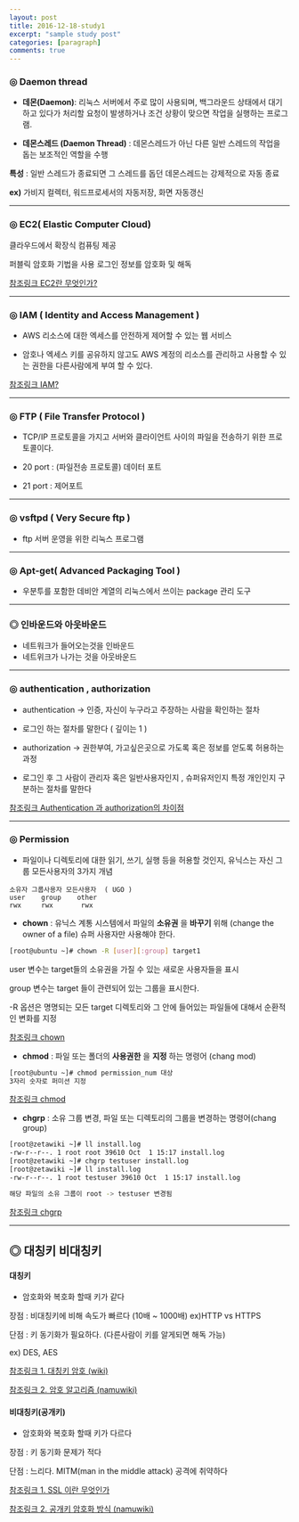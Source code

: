 ```yaml
---
layout: post
title: 2016-12-18-study1
excerpt: "sample study post"
categories: [paragraph]
comments: true
---
```


### ◎ __Daemon thread__

- __데몬(Daemon)__:
리눅스 서버에서 주로 많이 사용되며, 백그라운드 상태에서 대기하고 있다가 처리할 요청이
발생하거나 조건 상황이 맞으면 작업을 실행하는 프로그램.

- __데몬스레드 (Daemon Thread)__ : 데몬스레드가 아닌 다른 일반 스레드의 작업을 돕는 보조적인 역할을 수행

__특성__ : 일반 스레드가 종료되면 그 스레드를 돕던 데몬스레드는 강제적으로 자동 종료

__ex)__ 가비지 컬렉터, 워드프로세서의 자동저장, 화면 자동갱신

---

### ◎ __EC2( Elastic Computer Cloud)__
 클라우드에서 확장식 컴퓨팅 제공

 퍼블릭 암호화 기법을 사용 로그인 정보를 암호화 및 해독

 [참조링크 EC2란 무엇인가?](http://docs.aws.amazon.com/ko_kr/AWSEC2/latest/UserGuide/concepts.html)

---

### ◎ __IAM ( Identity and Access Management )__
- AWS 리소스에 대한 엑세스를 안전하게 제어할 수 있는 웹 서비스

- 암호나 엑세스 키를 공유하지 않고도 AWS 계정의 리소스를 관리하고 사용할 수 있는 권한을 다른사람에게 부여 할 수 있다.

[참조링크 IAM?](http://docs.aws.amazon.com/ko_kr/AWSEC2/latest/UserGuide/concepts.html)

---

### ◎ __FTP ( File Transfer Protocol )__
- TCP/IP 프로토콜을 가지고 서버와 클라이언트 사이의 파일을 전송하기 위한
 프로토콜이다.

- 20 port : (파일전송 프로토콜) 데이터 포트

- 21 port : 제어포트

---

### ◎ __vsftpd ( Very Secure ftp )__
- ftp 서버 운영을 위한 리눅스 프로그램

---

### ◎ __Apt-get( Advanced Packaging Tool )__
- 우분투를 포함한 데비안 계열의 리눅스에서 쓰이는 package 관리 도구


---

### ◎ __인바운드와 아웃바운드__
- 네트워크가 들어오는것을 인바운드
- 네트위크가 나가는 것을 아웃바운드

---

### ◎ authentication , authorization
- authentication -> 인증, 자신이 누구라고 주장하는 사람을 확인하는 절차

- 로그인 하는 절차를 말한다 ( 깊이는 1 )

- authorization -> 권한부여, 가고싶은곳으로 가도록 혹은 정보를 얻도록 허용하는 과정

- 로그인 후 그 사람이 관리자 혹은 일반사용자인지 , 슈퍼유저인지 특정 개인인지 구분하는 절차를 말한다

[참조링크 Authentication 과 authorization의 차이점](http://blog.naver.com/PostView.nhn?blogId=iq_up&logNo=100057746027&redirect=Dlog&widgetTypeCall=true)

---

### ◎ Permission
- 파일이나 디렉토리에 대한 읽기, 쓰기, 실행 등을 허용할 것인지, 유닉스는 자신 그룹 모든사용자의 3가지 개념

```
소유자 그룹사용자 모든사용자  ( UGO )
user    group    other             
rwx     rwx       rwx
```

- __chown__ : 유닉스 계통 시스템에서 파일의 __소유권__ 을 __바꾸기__ 위해 (change the owner of a file)
슈퍼 사용자만 사용해야 한다.

```sh
[root@ubuntu ~]# chown -R [user][:group] target1
```
 user 변수는 target들의 소유권을 가질 수 있는 새로운 사용자들을 표시

 group 변수는 target 들이 관련되어 있는 그룹을 표시한다.

 -R 옵션은 명명되는 모든 target 디렉토리와 그 안에 들어있는 파일들에 대해서 순환적인 변화를 지정

 [참조링크 chown](http://zetawiki.com/wiki/%EB%A6%AC%EB%88%85%EC%8A%A4_%EB%94%94%EB%A0%89%ED%86%A0%EB%A6%AC_%ED%8C%8C%EC%9D%BC_%EC%86%8C%EC%9C%A0%EC%9E%90_%EB%B3%80%EA%B2%BD_chown)

- __chmod__ : 파일 또는 폴더의 __사용권한__ 을 __지정__ 하는 명령어 (chang mod)

```sh
[root@ubuntu ~]# chmod permission_num 대상
3자리 숫자로 퍼미션 지정
```

[참조링크 chmod](http://zetawiki.com/wiki/%EB%A6%AC%EB%88%85%EC%8A%A4_chmod)

- __chgrp__ : 소유 그룹 변경, 파일 또는 디렉토리의 그룹을 변경하는 명령어(chang group)

```sh
[root@zetawiki ~]# ll install.log
-rw-r--r--. 1 root root 39610 Oct  1 15:17 install.log
[root@zetawiki ~]# chgrp testuser install.log
[root@zetawiki ~]# ll install.log
-rw-r--r--. 1 root testuser 39610 Oct  1 15:17 install.log

해당 파일의 소유 그룹이 root -> testuser 변경됨
```

[참조링크 chgrp](http://zetawiki.com/wiki/%EB%A6%AC%EB%88%85%EC%8A%A4_chgrp)

---

## ◎ 대칭키 비대칭키

#### 대칭키
- 암호화와 복호화 할때 키가 같다

 장점 : 비대칭키에 비해 속도가 빠르다 (10배 ~ 1000배) ex)HTTP vs HTTPS

 단점 : 키 동기화가 필요하다. (다른사람이 키를 알게되면 해독 가능)

 ex) DES, AES

[참조링크 1. 대칭키 암호 (wiki)](https://ko.wikipedia.org/wiki/%EB%8C%80%EC%B9%AD_%ED%82%A4_%EC%95%94%ED%98%B8)

[참조링크 2. 암호 알고리즘 (namuwiki)](https://namu.wiki/w/%EC%95%94%ED%98%B8%20%EC%95%8C%EA%B3%A0%EB%A6%AC%EC%A6%98)

#### 비대칭키(공개키)

- 암호화와 복호화 할때 키가 다르다

 장점 : 키 동기화 문제가 적다

 단점 : 느리다. MITM(man in the middle attack) 공격에 취약하다


 [참조링크 1. SSL 이란 무엇인가](http://minix.tistory.com/397)

 [참조링크 2. 공개키 암호화 방식 (namuwiki)](https://namu.wiki/w/%EA%B3%B5%EA%B0%9C%ED%82%A4%20%EC%95%94%ED%98%B8%ED%99%94%20%EB%B0%A9%EC%8B%9D)
